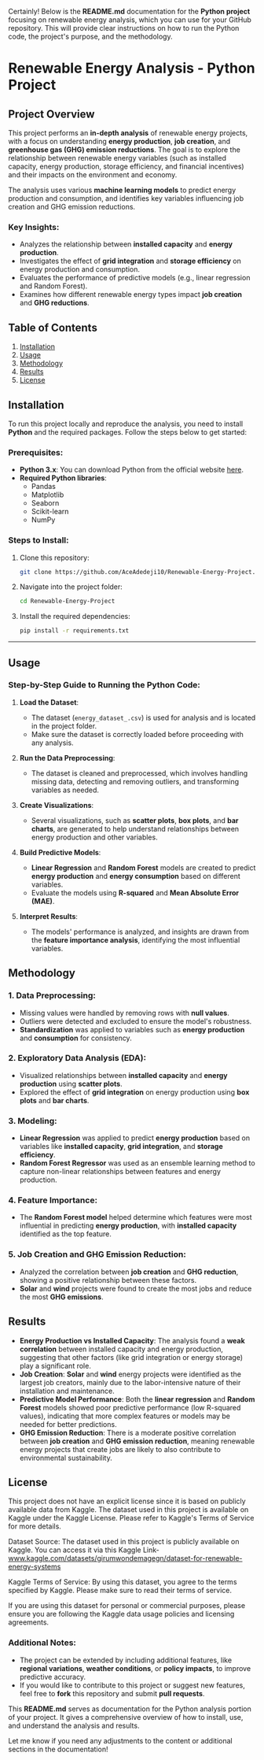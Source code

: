 Certainly! Below is the **README.md** documentation for the **Python project** focusing on renewable energy analysis, which you can use for your GitHub repository. This will provide clear instructions on how to run the Python code, the project's purpose, and the methodology.



# Renewable Energy Analysis - Python Project

## Project Overview

This project performs an **in-depth analysis** of renewable energy projects, with a focus on understanding **energy production**, **job creation**, and **greenhouse gas (GHG) emission reductions**. The goal is to explore the relationship between renewable energy variables (such as installed capacity, energy production, storage efficiency, and financial incentives) and their impacts on the environment and economy.

The analysis uses various **machine learning models** to predict energy production and consumption, and identifies key variables influencing job creation and GHG emission reductions.

### **Key Insights**:
- Analyzes the relationship between **installed capacity** and **energy production**.
- Investigates the effect of **grid integration** and **storage efficiency** on energy production and consumption.
- Evaluates the performance of predictive models (e.g., linear regression and Random Forest).
- Examines how different renewable energy types impact **job creation** and **GHG reductions**.



## Table of Contents

1. [Installation](#installation)
2. [Usage](#usage)
3. [Methodology](#methodology)
4. [Results](#results)
5. [License](#license)



## Installation

To run this project locally and reproduce the analysis, you need to install **Python** and the required packages. Follow the steps below to get started:

### Prerequisites:
- **Python 3.x**: You can download Python from the official website [here](https://www.python.org/downloads/).
- **Required Python libraries**:
  - Pandas
  - Matplotlib
  - Seaborn
  - Scikit-learn
  - NumPy

### Steps to Install:
1. Clone this repository:
   ```bash
   git clone https://github.com/AceAdedeji10/Renewable-Energy-Project.git
   ```
2. Navigate into the project folder:
   ```bash
   cd Renewable-Energy-Project
   ```
3. Install the required dependencies:
   ```bash
   pip install -r requirements.txt
   ```

---

## Usage

### Step-by-Step Guide to Running the Python Code:

1. **Load the Dataset**:
   - The dataset (`energy_dataset_.csv`) is used for analysis and is located in the project folder.
   - Make sure the dataset is correctly loaded before proceeding with any analysis.

2. **Run the Data Preprocessing**:
   - The dataset is cleaned and preprocessed, which involves handling missing data, detecting and removing outliers, and transforming variables as needed.
   
3. **Create Visualizations**:
   - Several visualizations, such as **scatter plots**, **box plots**, and **bar charts**, are generated to help understand relationships between energy production and other variables.

4. **Build Predictive Models**:
   - **Linear Regression** and **Random Forest** models are created to predict **energy production** and **energy consumption** based on different variables.
   - Evaluate the models using **R-squared** and **Mean Absolute Error (MAE)**.

5. **Interpret Results**:
   - The models' performance is analyzed, and insights are drawn from the **feature importance analysis**, identifying the most influential variables.



## Methodology

### 1. **Data Preprocessing**:
   - Missing values were handled by removing rows with **null values**.
   - Outliers were detected and excluded to ensure the model's robustness.
   - **Standardization** was applied to variables such as **energy production** and **consumption** for consistency.

### 2. **Exploratory Data Analysis (EDA)**:
   - Visualized relationships between **installed capacity** and **energy production** using **scatter plots**.
   - Explored the effect of **grid integration** on energy production using **box plots** and **bar charts**.

### 3. **Modeling**:
   - **Linear Regression** was applied to predict **energy production** based on variables like **installed capacity**, **grid integration**, and **storage efficiency**.
   - **Random Forest Regressor** was used as an ensemble learning method to capture non-linear relationships between features and energy production.

### 4. **Feature Importance**:
   - The **Random Forest model** helped determine which features were most influential in predicting **energy production**, with **installed capacity** identified as the top feature.

### 5. **Job Creation and GHG Emission Reduction**:
   - Analyzed the correlation between **job creation** and **GHG reduction**, showing a positive relationship between these factors.
   - **Solar** and **wind** projects were found to create the most jobs and reduce the most **GHG emissions**.



## Results

- **Energy Production vs Installed Capacity**: The analysis found a **weak correlation** between installed capacity and energy production, suggesting that other factors (like grid integration or energy storage) play a significant role.
- **Job Creation**: **Solar** and **wind** energy projects were identified as the largest job creators, mainly due to the labor-intensive nature of their installation and maintenance.
- **Predictive Model Performance**: Both the **linear regression** and **Random Forest** models showed poor predictive performance (low R-squared values), indicating that more complex features or models may be needed for better predictions.
- **GHG Emission Reduction**: There is a moderate positive correlation between **job creation** and **GHG emission reduction**, meaning renewable energy projects that create jobs are likely to also contribute to environmental sustainability.



## License
This project does not have an explicit license since it is based on publicly available data from Kaggle. The dataset used in this project is available on Kaggle under the Kaggle License. Please refer to Kaggle's Terms of Service for more details.

Dataset Source: The dataset used in this project is publicly available on Kaggle. You can access it via this Kaggle Link- www.kaggle.com/datasets/girumwondemagegn/dataset-for-renewable-energy-systems 

Kaggle Terms of Service: By using this dataset, you agree to the terms specified by Kaggle. Please make sure to read their terms of service.

If you are using this dataset for personal or commercial purposes, please ensure you are following the Kaggle data usage policies and licensing agreements.


### **Additional Notes**:

- The project can be extended by including additional features, like **regional variations**, **weather conditions**, or **policy impacts**, to improve predictive accuracy.
- If you would like to contribute to this project or suggest new features, feel free to **fork** this repository and submit **pull requests**.



This **README.md** serves as documentation for the Python analysis portion of your project. It gives a comprehensive overview of how to install, use, and understand the analysis and results.

Let me know if you need any adjustments to the content or additional sections in the documentation!
